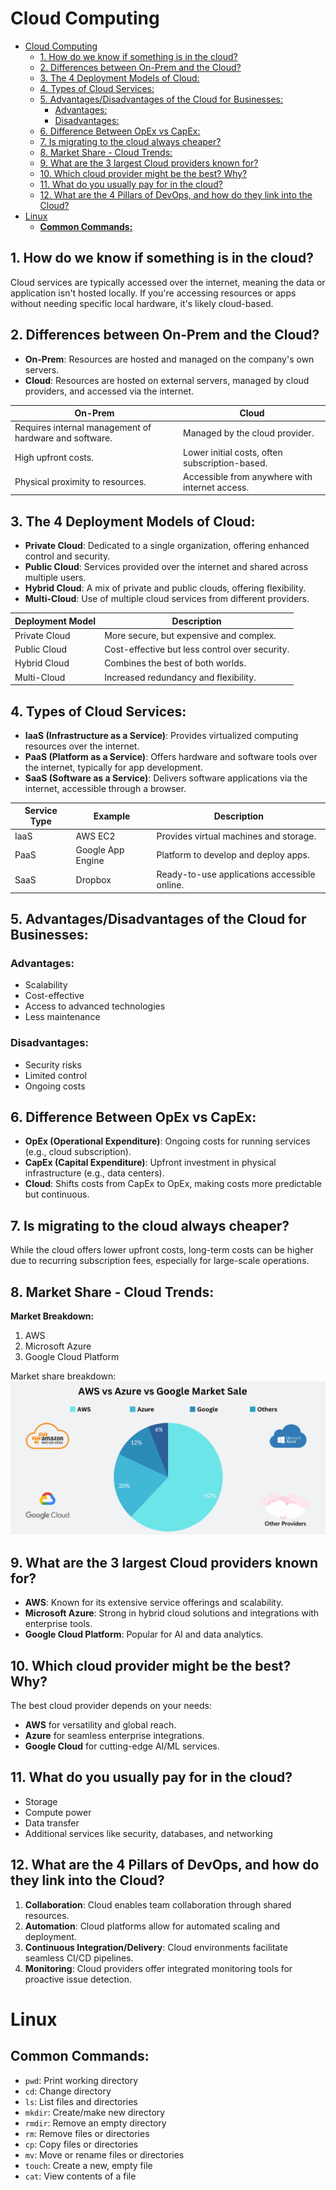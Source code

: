 # Cloud Computing 
- [Cloud Computing](#cloud-computing)
  - [1. How do we know if something is in the cloud?](#1-how-do-we-know-if-something-is-in-the-cloud)
  - [2. Differences between On-Prem and the Cloud?](#2-differences-between-on-prem-and-the-cloud)
  - [3. The 4 Deployment Models of Cloud:](#3-the-4-deployment-models-of-cloud)
  - [4. Types of Cloud Services:](#4-types-of-cloud-services)
  - [5. Advantages/Disadvantages of the Cloud for Businesses:](#5-advantagesdisadvantages-of-the-cloud-for-businesses)
    - [Advantages:](#advantages)
    - [Disadvantages:](#disadvantages)
  - [6. Difference Between OpEx vs CapEx:](#6-difference-between-opex-vs-capex)
  - [7. Is migrating to the cloud always cheaper?](#7-is-migrating-to-the-cloud-always-cheaper)
  - [8. Market Share - Cloud Trends:](#8-market-share---cloud-trends)
  - [9. What are the 3 largest Cloud providers known for?](#9-what-are-the-3-largest-cloud-providers-known-for)
  - [10. Which cloud provider might be the best? Why?](#10-which-cloud-provider-might-be-the-best-why)
  - [11. What do you usually pay for in the cloud?](#11-what-do-you-usually-pay-for-in-the-cloud)
  - [12. What are the 4 Pillars of DevOps, and how do they link into the Cloud?](#12-what-are-the-4-pillars-of-devops-and-how-do-they-link-into-the-cloud)
- [Linux](#linux)
  - [**Common Commands:**](#common-commands)

## 1. How do we know if something is in the cloud? 
Cloud services are typically accessed over the internet, meaning the data or application isn't hosted locally. If you're accessing resources or apps without needing specific local hardware, it's likely cloud-based.

## 2. Differences between On-Prem and the Cloud?
- **On-Prem**: Resources are hosted and managed on the company's own servers.
- **Cloud**: Resources are hosted on external servers, managed by cloud providers, and accessed via the internet.

| On-Prem | Cloud |
| ------- | ----- |
| Requires internal management of hardware and software. | Managed by the cloud provider. |
| High upfront costs. | Lower initial costs, often subscription-based. |
| Physical proximity to resources. | Accessible from anywhere with internet access. |

## 3. The 4 Deployment Models of Cloud: 
- **Private Cloud**: Dedicated to a single organization, offering enhanced control and security.
- **Public Cloud**: Services provided over the internet and shared across multiple users.
- **Hybrid Cloud**: A mix of private and public clouds, offering flexibility.
- **Multi-Cloud**: Use of multiple cloud services from different providers.

| Deployment Model | Description |
| ---------------- | ----------- |
| Private Cloud | More secure, but expensive and complex. |
| Public Cloud | Cost-effective but less control over security. |
| Hybrid Cloud | Combines the best of both worlds. |
| Multi-Cloud | Increased redundancy and flexibility. |

## 4. Types of Cloud Services:
- **IaaS (Infrastructure as a Service)**: Provides virtualized computing resources over the internet.
- **PaaS (Platform as a Service)**: Offers hardware and software tools over the internet, typically for app development.
- **SaaS (Software as a Service)**: Delivers software applications via the internet, accessible through a browser.

| Service Type | Example | Description |
| ------------ | ------- | ----------- |
| IaaS | AWS EC2 | Provides virtual machines and storage. |
| PaaS | Google App Engine | Platform to develop and deploy apps. |
| SaaS | Dropbox | Ready-to-use applications accessible online. |

## 5. Advantages/Disadvantages of the Cloud for Businesses:

### Advantages:
- Scalability
- Cost-effective
- Access to advanced technologies
- Less maintenance

### Disadvantages:
- Security risks
- Limited control
- Ongoing costs

## 6. Difference Between OpEx vs CapEx:
- **OpEx (Operational Expenditure)**: Ongoing costs for running services (e.g., cloud subscription).
- **CapEx (Capital Expenditure)**: Upfront investment in physical infrastructure (e.g., data centers).
- **Cloud**: Shifts costs from CapEx to OpEx, making costs more predictable but continuous.

## 7. Is migrating to the cloud always cheaper?
While the cloud offers lower upfront costs, long-term costs can be higher due to recurring subscription fees, especially for large-scale operations.

## 8. Market Share - Cloud Trends:

**Market Breakdown:**
1. AWS
2. Microsoft Azure
3. Google Cloud Platform

Market share breakdown:
![Market Share](images/AWS-s-Azure-vs-Google-Market-sale-1-1024x498.png)


## 9. What are the 3 largest Cloud providers known for?

- **AWS**: Known for its extensive service offerings and scalability.
- **Microsoft Azure**: Strong in hybrid cloud solutions and integrations with enterprise tools.
- **Google Cloud Platform**: Popular for AI and data analytics.

## 10. Which cloud provider might be the best? Why?
The best cloud provider depends on your needs:
- **AWS** for versatility and global reach.
- **Azure** for seamless enterprise integrations.
- **Google Cloud** for cutting-edge AI/ML services.

## 11. What do you usually pay for in the cloud?
- Storage
- Compute power
- Data transfer
- Additional services like security, databases, and networking

## 12. What are the 4 Pillars of DevOps, and how do they link into the Cloud?
1. **Collaboration**: Cloud enables team collaboration through shared resources.
2. **Automation**: Cloud platforms allow for automated scaling and deployment.
3. **Continuous Integration/Delivery**: Cloud environments facilitate seamless CI/CD pipelines.
4. **Monitoring**: Cloud providers offer integrated monitoring tools for proactive issue detection.


# Linux
## **Common Commands:** 
* `pwd`: Print working directory
* `cd`: Change directory 
* `ls`: List files and directories
* `mkdir`: Create/make new directory
* `rmdir`: Remove an empty directory 
* `rm`: Remove files or directories 
* `cp`: Copy files or directories 
* `mv`: Move or rename files or directories
* `touch`: Create a new, empty file 
* `cat`: View contents of a file

